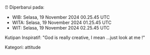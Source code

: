 ⏰ Diperbarui pada:
- WIB: Selasa, 19 November 2024 00.25.45 UTC
- WITA: Selasa, 19 November 2024 01.25.45 UTC
- WIT: Selasa, 19 November 2024 02.25.45 UTC

Kutipan Inspiratif:
"God is really creative, I mean ...just look at me !"


Kategori: attitude

